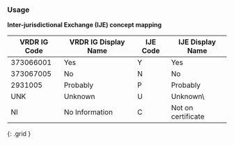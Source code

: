 ### Usage

**Inter-jurisdictional Exchange (IJE) concept mapping**

|VRDR IG Code | VRDR IG Display Name | IJE Code |IJE Display Name |
| -------- | -------- | -------- | --------|
|373066001|Yes|Y|Yes|
|373067005|No|N|No|
|2931005|Probably|P|Probably|
|UNK|Unknown|U|Unknown\
|NI|No Information|C|Not on certificate|
{: .grid }
